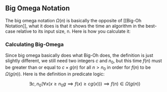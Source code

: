 ## Big Omega Notation
The big omega notation $\Omega(n)$ is basically the opposite of [[Big-Oh Notation]], what it does is that it shows the time an algorithm in the best-case relative to its input size, n. Here is how you calculate it:

### Calculating Big-Omega
Since big omega basically does what Big-Oh does, the definition is just slightly different, we still need two integers $c$ and $n_0$, but this time $f(n)$ must be greater than or equal to $c\times g(n)$ for all $n > n_0$ in order for $f(n)$ to be $\Omega(g(n))$. Here is the definition in predicate logic:

  $$
 \exists c,n_0(\forall x(x \geq n_0 g \implies f(x) \geq cg(x))) \implies f(n) \in \Omega(g(n))
 $$